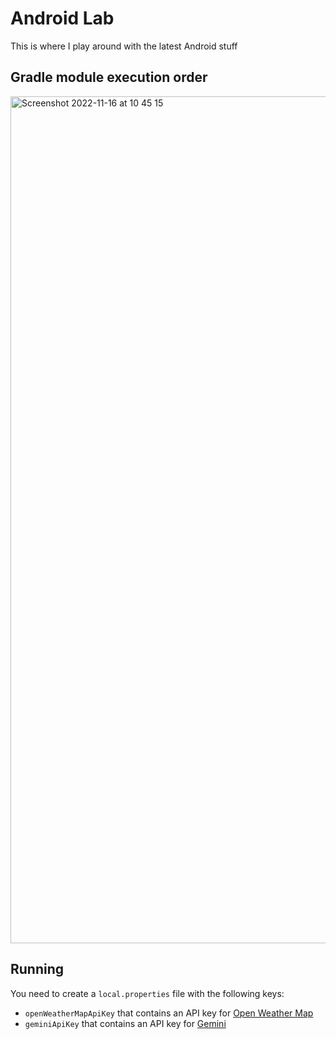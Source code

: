 # Android Lab
This is where I play around with the latest Android stuff

## Gradle module execution order
<img width="1355" alt="Screenshot 2022-11-16 at 10 45 15" src="https://user-images.githubusercontent.com/1917608/202146304-4b734396-b071-4dc8-9a1b-350396561b5e.png">

## Running
You need to create a `local.properties` file with the following keys:
* `openWeatherMapApiKey` that contains an API key for [Open Weather Map](https://openweathermap.org)
* `geminiApiKey` that contains an API key for [Gemini](https://ai.google.dev/gemini-api/docs/api-key)

